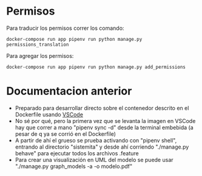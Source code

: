 Permisos
=

Para traducir los permisos correr los comando:

    docker-compose run app pipenv run python manage.py permissions_translation

Para agregar los permisos:

    docker-compose run app pipenv run python manage.py add_permissions

Documentacion anterior
=
- Preparado para desarrollar directo sobre el contenedor descrito en el Dockerfile usando [VSCode](https://code.visualstudio.com/docs/remote/containers)
- No sé por qué, pero la primera vez que se levanta la imagen en VSCode hay que correr a mano "pipenv sync -d" desde la terminal embebida (a pesar de q ya se corrió en el Dockerfile)
- A partir de ahí el grueso se prueba activando con "pipenv shell", entrando al directorio "sistemita" y desde ahí corriendo "./manage.py behave" para ejecutar todos los archivos .feature
- Para crear una visualización en UML del modelo se puede usar "./manage.py graph_models -a -o modelo.pdf"
